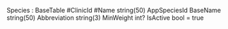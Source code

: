 Species : BaseTable
#ClinicId
#Name string(50)
AppSpeciesId
BaseName string(50)
Abbreviation string(3)
MinWeight int?
IsActive bool = true
